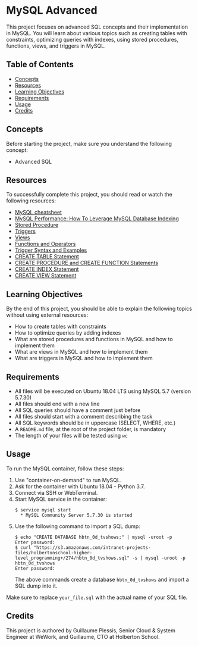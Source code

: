 # MySQL Advanced

This project focuses on advanced SQL concepts and their implementation in MySQL. You will learn about various topics such as creating tables with constraints, optimizing queries with indexes, using stored procedures, functions, views, and triggers in MySQL.

## Table of Contents
- [Concepts](#concepts)
- [Resources](#resources)
- [Learning Objectives](#learning-objectives)
- [Requirements](#requirements)
- [Usage](#usage)
- [Credits](#credits)

## Concepts
Before starting the project, make sure you understand the following concept:
- Advanced SQL

## Resources
To successfully complete this project, you should read or watch the following resources:
- [MySQL cheatsheet](https://devhints.io/mysql)
- [MySQL Performance: How To Leverage MySQL Database Indexing](https://www.alexhadik.com/blog/2018/5/21/mysql-performance-how-to-leverage-mysql-database-indexing)
- [Stored Procedure](https://dev.mysql.com/doc/refman/5.7/en/stored-programs-defining.html)
- [Triggers](https://dev.mysql.com/doc/refman/5.7/en/triggers.html)
- [Views](https://dev.mysql.com/doc/refman/5.7/en/views.html)
- [Functions and Operators](https://dev.mysql.com/doc/refman/5.7/en/functions.html)
- [Trigger Syntax and Examples](https://dev.mysql.com/doc/refman/5.7/en/trigger-syntax.html)
- [CREATE TABLE Statement](https://dev.mysql.com/doc/refman/5.7/en/create-table.html)
- [CREATE PROCEDURE and CREATE FUNCTION Statements](https://dev.mysql.com/doc/refman/5.7/en/create-procedure.html)
- [CREATE INDEX Statement](https://dev.mysql.com/doc/refman/5.7/en/create-index.html)
- [CREATE VIEW Statement](https://dev.mysql.com/doc/refman/5.7/en/create-view.html)

## Learning Objectives
By the end of this project, you should be able to explain the following topics without using external resources:

- How to create tables with constraints
- How to optimize queries by adding indexes
- What are stored procedures and functions in MySQL and how to implement them
- What are views in MySQL and how to implement them
- What are triggers in MySQL and how to implement them

## Requirements
- All files will be executed on Ubuntu 18.04 LTS using MySQL 5.7 (version 5.7.30)
- All files should end with a new line
- All SQL queries should have a comment just before
- All files should start with a comment describing the task
- All SQL keywords should be in uppercase (SELECT, WHERE, etc.)
- A `README.md` file, at the root of the project folder, is mandatory
- The length of your files will be tested using `wc`

## Usage
To run the MySQL container, follow these steps:

1. Use "container-on-demand" to run MySQL.
2. Ask for the container with Ubuntu 18.04 - Python 3.7.
3. Connect via SSH or WebTerminal.
4. Start MySQL service in the container:
   ```
   $ service mysql start
     * MySQL Community Server 5.7.30 is started
   ```
5. Use the following command to import a SQL dump:
   ```
   $ echo "CREATE DATABASE hbtn_0d_tvshows;" | mysql -uroot -p
   Enter password:
   $ curl "https://s3.amazonaws.com/intranet-projects-files/holbertonschool-higher-level_programming+/274/hbtn_0d_tvshows.sql" -s | mysql -uroot -p hbtn_0d_tvshows
   Enter password:
   ```
   The above commands create a database `hbtn_0d_tvshows` and import a SQL dump into it.

Make sure to replace `your_file.sql` with the actual name of your SQL file.

## Credits
This project is authored by Guillaume Plessis, Senior Cloud & System Engineer at WeWork, and Guillaume, CTO at Holberton School.